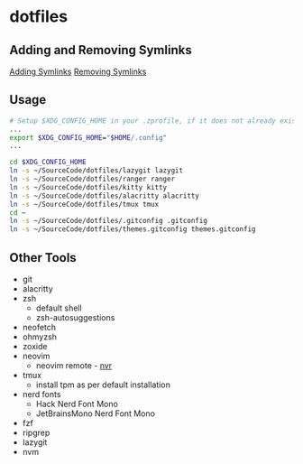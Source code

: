 # dotfiles

## Adding and Removing Symlinks

[Adding Symlinks](https://www.linode.com/docs/guides/linux-symlinks/)
[Removing Symlinks](https://www.linode.com/docs/guides/linux-remove-symbolic-link/)

## Usage

```bash
# Setup $XDG_CONFIG_HOME in your .zprofile, if it does not already exist
...
export $XDG_CONFIG_HOME="$HOME/.config"
...
```

```bash
cd $XDG_CONFIG_HOME
ln -s ~/SourceCode/dotfiles/lazygit lazygit
ln -s ~/SourceCode/dotfiles/ranger ranger
ln -s ~/SourceCode/dotfiles/kitty kitty
ln -s ~/SourceCode/dotfiles/alacritty alacritty
ln -s ~/SourceCode/dotfiles/tmux tmux
cd ~
ln -s ~/SourceCode/dotfiles/.gitconfig .gitconfig
ln -s ~/SourceCode/dotfiles/themes.gitconfig themes.gitconfig
```

## Other Tools

- git
- alacritty
- zsh
  - default shell
  - zsh-autosuggestions
- neofetch
- ohmyzsh
- zoxide
- neovim
  - neovim remote - [nvr](https://github.com/mhinz/neovim-remote)
- tmux
  - install tpm as per default installation
- nerd fonts
  - Hack Nerd Font Mono
  - JetBrainsMono Nerd Font Mono
- fzf
- ripgrep
- lazygit
- nvm
